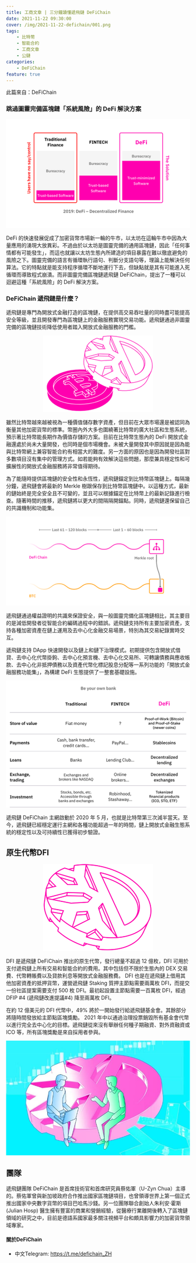 ```yaml
---
title: 工商文章 | 三分鐘讀懂遞飛鏈 DeFiChain
date: 2021-11-22 09:30:00
cover: /img/2021-11-22-defichain/001.png
tags:
    - 比特幣
    - 智能合約
    - 工商文章
    - 公鏈
categories:
    - DeFiChain
feature: true
---
```

此篇來自：DeFiChain 

### 跳過圖靈完備區塊鏈「系統風險」的 DeFi 解決方案

<center><img src="/img/2021-11-22-defichain/002.png"></center>

DeFi 的快速發展促成了加密貨幣市場新一輪的牛市，以太坊在這輪牛市中因為大量應用的湧現大放異彩。不過由於以太坊是圖靈完備的通用區塊鏈，因此「任何事情都有可能發生」，而這也就讓以太坊生態內所建造的項目暴露在難以徹底避免的風險之下。圖靈完備的語言有循環執行語句、判斷分支語句等，理論上能解決任何算法。它的特點就是能支持程序循環不斷地運行下去，但缺點就是其有可能進入死循環而導致程式崩潰。而非圖靈完備區塊鏈遞飛鏈 DeFiChain，提出了一種可以迴避這種「系統風險」的 DeFi 解決方案。

### DeFiChain 遞飛鏈是什麼？

遞飛鏈是專門為開放式金融打造的區塊鏈，在提供高交易吞吐量的同時盡可能提高安全等級，並且開發專門為區塊鏈上的金融服務實現交易功能。遞飛鏈通過非圖靈完備的區塊鏈技術降低使用者踏入開放式金融服務的門檻。

<center><img src="/img/2021-11-22-defichain/003.png"></center>

雖然比特幣越來越被視為一種價值儲存數字資產，但目前在大眾市場還是被認同為衡量其他加密貨幣的標準。幣圈內外大多也圍繞著比特幣的廣大社區和生態系統，預示著比特幣能長期作為價值存儲的方案。目前在比特幣生態內的 DeFi 開放式金融還處於尚未大量開發，也同時是個市場機會。未被大量開發其中原因就是因為能與比特幣網上兼容智能合約有相當大的難度。另一方面的原因也是因為開發社區對多數項目沒有集中的管理方式。如若能夠有效解決這些問題，那麼兼具穩定性和可擴展性的開放式金融服務將非常值得期待。

為了能隨時提供區塊鏈的安全性和永恆性，遞飛鏈錨定到比特幣區塊鏈上。每隔幾分鐘，遞飛鏈會將最新的 Merkle 樹跟保存到比特幣區塊鏈中。以這種方式，最新的鏈始終是完全安全且不可變的，並且可以根據錨定在比特幣上的最新記錄進行檢查。隨著時間的推移，遞飛鏈將以更大的間隔隔開錨點。同時，遞飛鏈還保留自己的共識機制和功能集。

<center><img src="/img/2021-11-22-defichain/004.png"></center>

遞飛鏈通過權益證明的共識來保證安全，與一般圖靈完備化區塊鏈相比，其主要目的是減低開發者從智能合約編碼過程中的錯誤。遞飛鏈支持所有主要加密資產，支持各種加密資產在鏈上運用及去中心化金融交易場景，特別為其交易紀錄實時交互。

遞飛鏈支持 DApp 快速開發以及鏈上和鏈下治理模式。初期提供包含開放式借貸、去中心化代幣掛鉤、去中心化預言機、去中心化交易所、可轉讓債務與應收帳款、去中心化非抵押債務以及資產代幣化標記股息分配等一系列功能的「開放式金融服務功能集」，為構建 DeFi 生態提供了一整套基礎設施。

<center><img src="/img/2021-11-22-defichain/005.png"></center>

遞飛鏈 DeFiChain 主網啟動於 2020 年 5 月，也就是比特幣第三次減半當天。至今，遞飛鏈已經穩定運行主網和各種功能超過一年的時間，鏈上開放式金融生態系統的穩定性以及可持續性已獲得初步驗證。


## 原生代幣DFI

<center><img src="/img/2021-11-22-defichain/006.png",  width="300"></center>

DFI 是遞飛鏈 DeFiChain 推出的原生代幣，發行總量不超過 12 億枚，DFI 可用於支付遞飛鏈上所有交易和智能合約的費用。其中包括但不限於生態內的 DEX 交易費、代幣轉賬費以及貸款利息等開放式金融服務費。 DFI 也是在遞飛鏈上借用其他加密資產的抵押貨幣，運營遞飛鏈 Staking 質押主節點需要兩萬枚 DFI，而提交一份社區提案需要支付 500 枚 DFI。最初起設置主節點需要一百萬枚 DFI，經過 DFIP #4 (遞飛鏈改進提議#4) 降至兩萬枚 DFI。

在約 12 億美元的 DFI 代幣中，49% 將於一開始發行給遞飛鏈基金會。其餘部分將隨時間發放給主節點區塊獎勵。 2021 年中以通過治理投票銷毀所有基金會代幣以進行完全去中心化的目標。遞飛鏈從來沒有舉辦任何種子期融資、對外資融資或 ICO 等，所有區塊獎勵是來自採用者參與。

<center><img src="/img/2021-11-22-defichain/007.jpg"></center>

## 團隊

遞飛鏈團隊 DeFiChain 是首席技術官和首席研究員蔡佑軍（U-Zyn Chua）主導的。蔡佑軍曾與新加坡政府合作推出國家區塊鏈項目，也曾領導世界上第一個正式推出國家中央數字貨幣的項目巴哈馬沙錢。另一位團隊聯合創始人朱利安·霍斯 (Julian Hosp) 醫生擁有豐富的商業和營銷經驗，從醫療行業離開後轉入了區塊鏈領域的研究之中，目前是德語系國家最多關注視頻平台和頗具影響力的加密貨幣領域專家。

#### 關於DeFiChain
- 中文Telegram: https://t.me/defichain_ZH


